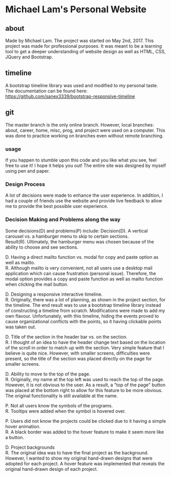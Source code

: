 # Michael Lam's Personal Website
## about
Made by Michael Lam. The project was started on May 2nd, 2017.
This project was made for professional purposes. It was meant
to be a learning tool to get a deeper understanding of website
design as well as HTML, CSS, JQuery and Bootstrap.

## timeline
A bootstrap timeline library was used and modified to my personal taste. The documentation can be found here:
https://github.com/sanex3339/bootstrap-responsive-timeline

## git
The master branch is the only online branch. However, local branches: about, career, home, misc, prog, and project were used on a computer. This was done to practice working on branches even without remote branching.

### usage
If you happen to stumble upon this code and you like what you
see, feel free to use it! I hope it helps you out! The entire site was designed by myself using pen and paper.

### Design Process
A lot of decisions were made to enhance the user experience. In addition, I had a couple of friends use the website and provide live feedback to allow me to provide the best possible user experience.

### Decision Making and Problems along the way
Some decisions(D) and problems(P) include:
Decision(D). A vertical carousel vs. a hamburger menu to skip to certain sections. <br>
Result(R). Ultimately, the hamburger menu was chosen because of the ability to choose and see sections.

D. Having a direct mailto function vs. modal for copy and paste option as well as mailto. <br>
R. Although mailto is very convenient, not all users use a desktop mail application which can cause frustration (personal issue). Therefore, the modal option provides a copy and paste function as well as mailto function when clicking the mail button.

D. Designing a responsive interactive timeline. <br>
R. Originally, there was a lot of planning, as shown in the project section, for the timeline. The end result was to use a bootstrap timeline library instead of constructing a timeline from scratch. Modifications were made to add my own flavour. Unfortunately, with this timeline, hiding the events proved to cause organizational conflicts with the points, so it having clickable points was taken out.

D. Title of the section in the header bar vs. on the section. <br>
R. I thought of an idea to have the header change text based on the location of the scroll in order to match up with the section. Very simple feature that I believe is quite nice. However, with smaller screens, difficulties were present, so the title of the section was placed directly on the page for smaller screens.

D. Ability to move to the top of the page. <br>
R. Originally, my name at the top left was used to reach the top of the page. However, it is not obvious to the user. As a result, a "top of the page" button was placed at the bottom right to allow for this feature to be more obvious. The original functionality is still available at the name.

P. Not all users know the symbols of the programs. <br>
R. Tooltips were added when the symbol is hovered over.

P. Users did not know the projects could be clicked due to it having a simple hover animation. <br>
R. A black border was added to the hover feature to make it seem more like a button.

D. Project backgrounds <br>
R. The original idea was to have the final project as the background. However, I wanted to show my original hand-drawn designs that were adopted for each project. A hover feature was implemented that reveals the original hand-drawn design of each project.
